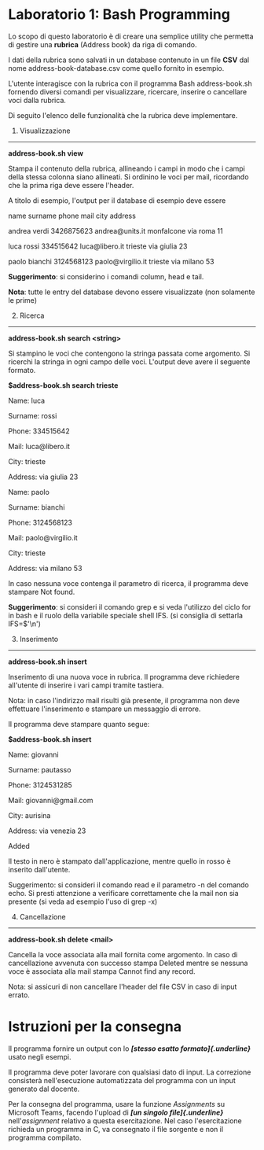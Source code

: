 Laboratorio 1: Bash Programming
===============================

Lo scopo di questo laboratorio è di creare una semplice utility che
permetta di gestire una **rubrica** (Address book) da riga di comando.

I dati della rubrica sono salvati in un database contenuto in un file
**CSV** dal nome address-book-database.csv come quello fornito in
esempio.

L'utente interagisce con la rubrica con il programma Bash
address-book.sh fornendo diversi comandi per visualizzare, ricercare,
inserire o cancellare voci dalla rubrica.

Di seguito l'elenco delle funzionalità che la rubrica deve implementare.

1. Visualizzazione
------------------

**address-book.sh view**

Stampa il contenuto della rubrica, allineando i campi in modo che i
campi della stessa colonna siano allineati. Si ordinino le voci per
mail, ricordando che la prima riga deve essere l'header.

A titolo di esempio, l'output per il database di esempio deve essere

name surname phone mail city address

andrea verdi 3426875623 andrea\@units.it monfalcone via roma 11

luca rossi 334515642 luca\@libero.it trieste via giulia 23

paolo bianchi 3124568123 paolo\@virgilio.it trieste via milano 53

**Suggerimento**: si considerino i comandi column, head e tail.

**Nota**: tutte le entry del database devono essere visualizzate (non
solamente le prime)

2. Ricerca 
----------

**address-book.sh search \<string\>**

Si stampino le voci che contengono la stringa passata come argomento. Si
ricerchi la stringa in ogni campo delle voci. L'output deve avere il
seguente formato.

**\$address-book.sh search trieste**

Name: luca

Surname: rossi

Phone: 334515642

Mail: luca\@libero.it

City: trieste

Address: via giulia 23

Name: paolo

Surname: bianchi

Phone: 3124568123

Mail: paolo\@virgilio.it

City: trieste

Address: via milano 53

In caso nessuna voce contenga il parametro di ricerca, il programma deve
stampare Not found.

**Suggerimento**: si consideri il comando grep e si veda l'utilizzo del
ciclo for in bash e il ruolo della variabile speciale shell IFS. (si
consiglia di settarla IFS=\$'\\n')

3. Inserimento
--------------

**address-book.sh insert**

Inserimento di una nuova voce in rubrica. Il programma deve richiedere
all'utente di inserire i vari campi tramite tastiera.

Nota: in caso l'indirizzo mail risulti già presente, il programma non
deve effettuare l'inserimento e stampare un messaggio di errore.

Il programma deve stampare quanto segue:

**\$address-book.sh insert**

Name: giovanni

Surname: pautasso

Phone: 3124531285

Mail: giovanni\@gmail.com

City: aurisina

Address: via venezia 23

Added

Il testo in nero è stampato dall'applicazione, mentre quello in rosso è
inserito dall'utente.

Suggerimento: si consideri il comando read e il parametro -n del comando
echo. Si presti attenzione a verificare correttamente che la mail non
sia presente (si veda ad esempio l'uso di grep -x)

4. Cancellazione
----------------

**address-book.sh delete \<mail\>**

Cancella la voce associata alla mail fornita come argomento. In caso di
cancellazione avvenuta con successo stampa Deleted mentre se nessuna
voce è associata alla mail stampa Cannot find any record.

Nota: si assicuri di non cancellare l'header del file CSV in caso di
input errato.

Istruzioni per la consegna
==========================

Il programma fornire un output con lo ***[stesso esatto
formato]{.underline}*** usato negli esempi.

Il programma deve poter lavorare con qualsiasi dato di input. La
correzione consisterà nell'esecuzione automatizzata del programma con un
input generato dal docente.

Per la consegna del programma, usare la funzione *Assignments* su
Microsoft Teams, facendo l'upload di ***[un singolo file]{.underline}***
nell'*assignment* relativo a questa esercitazione. Nel caso
l'esercitazione richieda un programma in C, va consegnato il file
sorgente e non il programma compilato.
